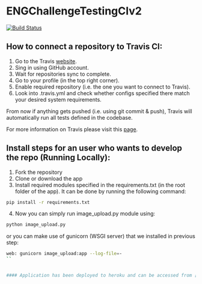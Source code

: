 # ENGChallengeTestingCIv2
[![Build Status](https://travis-ci.org/ruvinbsu/ENGChallengeTestingCIv2.svg?branch=master)](https://travis-ci.org/ruvinbsu/ENGChallengeTestingCIv2)

## How to connect a repository to Travis CI:
1. Go to the Travis [website](https://travis-ci.org/).
2. Sing in using GitHub account.
3. Wait for repositories sync to complete.
4. Go to your profile (in the top right corner).
5. Enable required repository (i.e. the one you want to connect to Travis).
6. Look into .travis.yml and check whether configs specified there match your desired system requirements.

From now if anything gets pushed (i.e. using git commit & push), Travis will automatically run all tests defined in the codebase.

For more information on Travis please visit this [page](https://docs.travis-ci.com/user/languages/python/).

## Install steps for an user who wants to develop the repo (Running Locally):
1. Fork the repository
2. Clone or download the app
3. Install required modules specified in the requirements.txt (in the root folder of the app). It can be done by running the following command:
```sh
pip install -r requirements.txt
```
4. Now you can simply run image_upload.py module using:
```sh
python image_upload.py
```
or you can make use of gunicorn (WSGI server) that we installed in previous step: 
```sh
web: gunicorn image_upload:app --log-file=-
``


#### Application has been deployed to heroku and can be accessed from [here](https://desolate-inlet-44457.herokuapp.com/).

